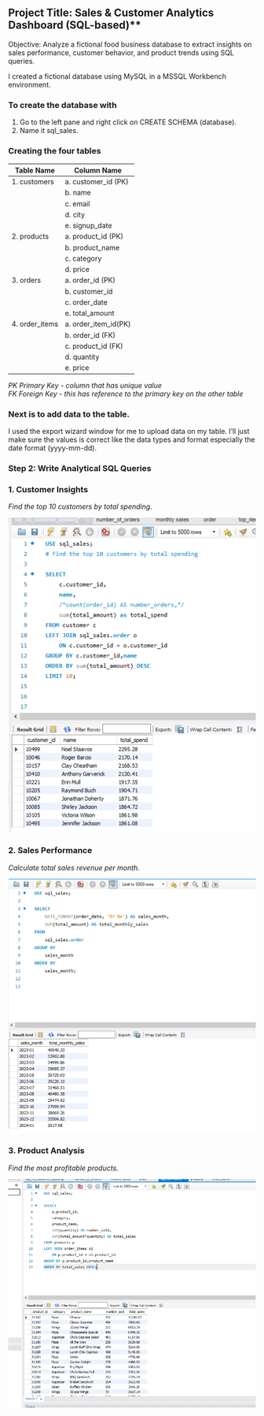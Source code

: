 
## Project Title: Sales & Customer Analytics Dashboard (SQL-based)**
Objective:
Analyze a fictional food business database to extract insights on sales performance, customer behavior, and product trends using SQL queries.

I created a fictional database using MySQL in a MSSQL Workbench environment.

### To create the database with 

1.	Go to the left pane and right click on CREATE SCHEMA (database).
2.	Name it sql_sales.


### Creating the four tables

     
| Table Name | Column Name |
|--------------|-------------|
|1. customers|a. customer_id (PK)|
|            |b. name        |
|            |c. email       |
|            |d. city        |
|            |e. signup_date|
|2. products|a. product_id (PK)  |
|            |b. product_name |
|            |c. category     |
|            |d. price        |
| 3. orders|a.	order_id (PK)|
|            |b. customer_id|                              
|            |c. order_date |     
|            |e. total_amount|
|4. order_items|a. order_item_id(PK) |
|          |b. order_id (FK)|
|          |c. product_id (FK)|
|          |d. quantity|
|          |e. price|

_PK Primary Key - column that has unique value_
<Br>
_FK Foreign Key - this has reference to the primary key on the other table_


### Next is to add data to the table.
I used the export wizard window for me to upload data on my table. I’ll just make sure the values is correct like the data types and format especially the date format (yyyy-mm-dd).

### Step 2: Write Analytical SQL Queries


### 1. Customer Insights

_Find the top 10 customers by total spending._

![top10 with highest spend](https://github.com/JennReqs/sql_project/blob/main/sales_analysis/top10customers.PNG)

### 2. Sales Performance

_Calculate total sales revenue per month._

![revenue per month](https://github.com/JennReqs/sql_project/blob/main/sales_analysis/monthlysales.PNG)

### 3. Product Analysis

_Find the most profitable products._

![revenue per month](https://github.com/JennReqs/sql_project/blob/main/sales_analysis/topitemsales.PNG)










